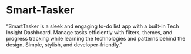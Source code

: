 # Smart-Tasker
“SmartTasker is a sleek and engaging to-do list app with a built-in Tech Insight Dashboard. Manage tasks efficiently with filters, themes, and progress tracking while learning the technologies and patterns behind the design. Simple, stylish, and developer-friendly.”
